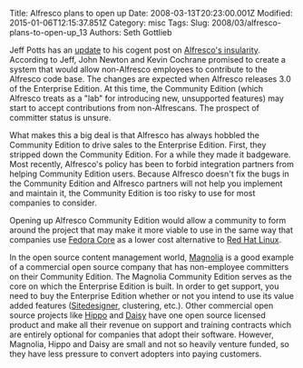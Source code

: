 Title: Alfresco plans to open up
Date: 2008-03-13T20:23:00.001Z
Modified: 2015-01-06T12:15:37.851Z
Category: misc
Tags: 
Slug: 2008/03/alfresco-plans-to-open-up_13
Authors: Seth Gottlieb

Jeff Potts has an [update](http://ecmarchitect.com/archives/2008/03/13/816) to his cogent post on [Alfresco's insularity](http://ecmarchitect.com/archives/2008/03/08/813).  According to Jeff, John Newton and Kevin Cochrane promised to create a system that would allow non-Alfresco employees to contribute to the Alfresco code base.  The changes are expected when Alfresco releases 3.0 of the Enterprise Edition.  At this time, the Community Edition (which Alfresco treats as a "lab" for introducing new, unsupported features) may start to accept contributions from non-Alfrescans.  The prospect of committer status is unsure.    
  
What makes this a big deal is that Alfresco has always hobbled the Community Edition to drive sales to the Enterprise Edition. First, they stripped down the Community Edition.  For a while they made it badgeware.  Most recently, Alfresco's policy has been to forbid integration partners from helping Community Edition users.  Because Alfresco doesn't fix the bugs in the Community Edition and Alfresco partners will not help you implement and maintain it, the Community Edition is too risky to use for most companies to consider.    
  
Opening up Alfresco Community Edition would allow a community to form around the project that may make it more viable to use in the same way that companies use [Fedora Core](http://fedoraproject.org/) as a lower cost alternative to [Red Hat Linux](http://www.redhat.com/).    
  
In the open source content management world, [Magnolia](http://www.magnolia.info/en/magnolia.html) is a good example of a commercial open source company that has non-employee committers on their Community Edition.  The Magnolia Community Edition serves as the core on which the Enterprise Edition is built. In order to get support, you need to buy the Enterprise Edition whether or not you intend to use its value added features ([Sitedesigner](http://magnolia.info/en/products/enterprise-edition/sitedesigner.html), clustering, etc.).  Other commercial open source projects like [Hippo](http://www.hippocms.org) and [Daisy](http://cocoondev.org/daisy/index.html) have one open source licensed product and make all their revenue on support and training contracts which are entirely optional for companies that adopt their software.  However, Magnolia, Hippo and Daisy are small and not so heavily venture funded, so they have less pressure to convert adopters into paying customers.  
